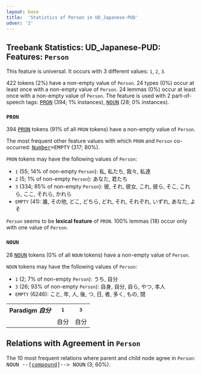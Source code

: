 ```yaml
---
layout: base
title:  'Statistics of Person in UD_Japanese-PUD'
udver: '2'
---
```


## Treebank Statistics: UD_Japanese-PUD: Features: `Person`

This feature is universal.
It occurs with 3 different values: `1`, `2`, `3`.

422 tokens (2%) have a non-empty value of `Person`.
24 types (0%) occur at least once with a non-empty value of `Person`.
24 lemmas (0%) occur at least once with a non-empty value of `Person`.
The feature is used with 2 part-of-speech tags: <tt><a href="ja_pud-pos-PRON.html">PRON</a></tt> (394; 1% instances), <tt><a href="ja_pud-pos-NOUN.html">NOUN</a></tt> (28; 0% instances).

### `PRON`

394 <tt><a href="ja_pud-pos-PRON.html">PRON</a></tt> tokens (91% of all `PRON` tokens) have a non-empty value of `Person`.

The most frequent other feature values with which `PRON` and `Person` co-occurred: <tt><a href="ja_pud-feat-Number.html">Number</a></tt><tt>=EMPTY</tt> (317; 80%).

`PRON` tokens may have the following values of `Person`:

* `1` (55; 14% of non-empty `Person`): 私, 私たち, 我々, 私達
* `2` (5; 1% of non-empty `Person`): あなた, 君たち
* `3` (334; 85% of non-empty `Person`): 彼, それ, 彼女, これ, 彼ら, そこ, これら, ここ, それら, かれら
* `EMPTY` (41): 誰, その他, どこ, どちら, どれ, それ, それぞれ, いずれ, あなた, よそ

`Person` seems to be **lexical feature** of `PRON`. 100% lemmas (18) occur only with one value of `Person`.

### `NOUN`

28 <tt><a href="ja_pud-pos-NOUN.html">NOUN</a></tt> tokens (0% of all `NOUN` tokens) have a non-empty value of `Person`.

`NOUN` tokens may have the following values of `Person`:

* `1` (2; 7% of non-empty `Person`): うち, 自分
* `3` (26; 93% of non-empty `Person`): 自身, 自分, 自ら, やつ, 本人
* `EMPTY` (6246): こと, 年, 人, 後, つ, 日, 者, 多く, もの, 間

<table>
  <tr><th>Paradigm <i>自分</i></th><th><tt>1</tt></th><th><tt>3</tt></th></tr>
  <tr><td><tt></tt></td><td>自分</td><td>自分</td></tr>
</table>

## Relations with Agreement in `Person`

The 10 most frequent relations where parent and child node agree in `Person`:
<tt>NOUN --[<tt><a href="ja_pud-dep-compound.html">compound</a></tt>]--> NOUN</tt> (3; 60%).

